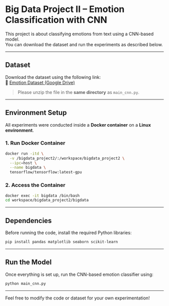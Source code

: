# Big Data Project II – Emotion Classification with CNN

This project is about classifying emotions from text using a CNN-based model.  
You can download the dataset and run the experiments as described below.

---

## Dataset

Download the dataset using the following link:  
🔗 [Emotion Dataset (Google Drive)](https://drive.google.com/file/d/19QW_oHzMBhGOqbCIirahrduUgc4BxjRX/view?usp=drive_link)

> Please unzip the file in the **same directory** as `main_cnn.py`.

---

## Environment Setup

All experiments were conducted inside a **Docker container** on a **Linux environment**.

### 1. Run Docker Container

```bash
docker run -itd \
  -v /bigdata_project2/:/workspace/bigdata_project2 \
  --ipc=host \
  --name bigdata \
  tensorflow/tensorflow:latest-gpu
```

### 2. Access the Container

```bash
docker exec -it bigdata /bin/bash
cd workspace/bigdata_project2/bigdata
```

---

## Dependencies

Before running the code, install the required Python libraries:

```bash
pip install pandas matplotlib seaborn scikit-learn
```

---

## Run the Model

Once everything is set up, run the CNN-based emotion classifier using:

```bash
python main_cnn.py
```

---

Feel free to modify the code or dataset for your own experimentation!
